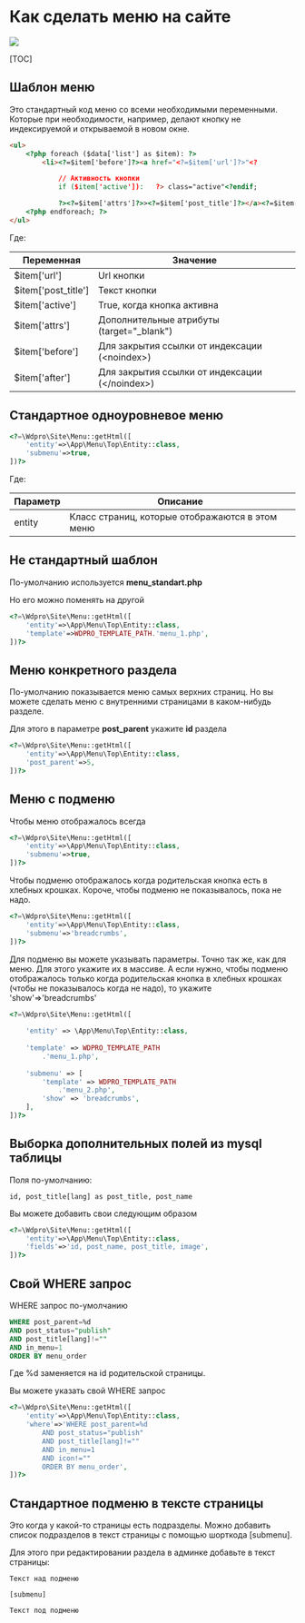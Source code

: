 # Как cделать меню на сайте

[![](http://img.youtube.com/vi/BpHKN9h9OSo/0.jpg)](http://www.youtube.com/watch?v=BpHKN9h9OSo "")

[TOC]

## Шаблон меню

Это стандартный код меню со всеми необходимыми переменными. Которые при необходимости, например, делают кнопку не индексируемой и открываемой в новом окне.

```html
<ul>
	<?php foreach ($data['list'] as $item): ?>
		<li><?=$item['before']?><a href="<?=$item['url']?>"<?

			// Активность кнопки
			if ($item['active']):	?> class="active"<?endif;

			?><?=$item['attrs']?>><?=$item['post_title']?></a><?=$item['after']?></li>
	<?php endforeach; ?>
</ul>
```

Где:

| Переменная          | Значение                                         |
| ------------------- | ------------------------------------------------ |
| $item['url']        | Url кнопки                                       |
| $item['post_title'] | Текст кнопки                                     |
| $item['active']     | True, когда кнопка активна                       |
| $item['attrs']      | Дополнительные атрибуты (target="_blank")        |
| $item['before']     | Для закрытия ссылки от индексации (\<noindex\>)  |
| $item['after']      | Для закрытия ссылки от индексации (\</noindex\>) |



## Стандартное одноуровневое меню

```php
<?=\Wdpro\Site\Menu::getHtml([
	'entity'=>\App\Menu\Top\Entity::class,
    'submenu'=>true,
])?>
```

Где:

| Параметр | Описание                                        |
| -------- | ----------------------------------------------- |
| entity   | Класс страниц, которые отображаются в этом меню |



## Не стандартный шаблон

По-умолчанию используется **menu_standart.php**

Но его можно поменять на другой

```php
<?=\Wdpro\Site\Menu::getHtml([
	'entity'=>\App\Menu\Top\Entity::class,
	'template'=>WDPRO_TEMPLATE_PATH.'menu_1.php',
])?>
```



## Меню конкретного раздела

По-умолчанию показывается меню самых верхних страниц. Но вы можете сделать меню с внутренними страницами в каком-нибудь разделе.

Для этого в параметре **post_parent** укажите **id** раздела

```php
<?=\Wdpro\Site\Menu::getHtml([
	'entity'=>\App\Menu\Top\Entity::class,
	'post_parent'=>5,
])?>
```



## Меню с подменю

Чтобы меню отображалось всегда

```php
<?=\Wdpro\Site\Menu::getHtml([
	'entity'=>\App\Menu\Top\Entity::class,
	'submenu'=>true,
])?>
```

Чтобы подменю отображалось когда родительская кнопка есть в хлебных крошках. Короче, чтобы подменю не показывалось, пока не надо.

```php
<?=\Wdpro\Site\Menu::getHtml([
	'entity'=>\App\Menu\Top\Entity::class,
	'submenu'=>'breadcrumbs',
])?>
```

Для подменю вы можете указывать параметры. Точно так же, как для меню. Для этого укажите их в массиве. А если нужно, чтобы подменю отображалось только когда родительская кнопка в хлебных крошках (чтобы не показывалось когда не надо), то укажите 'show'=>'breadcrumbs'

```php
<?=\Wdpro\Site\Menu::getHtml([
    
	'entity' => \App\Menu\Top\Entity::class,
    
	'template' => WDPRO_TEMPLATE_PATH
    	.'menu_1.php',
    
	'submenu' => [
		'template' => WDPRO_TEMPLATE_PATH
        	.'menu_2.php',
		'show' => 'breadcrumbs',
	],
])?>
```



## Выборка дополнительных полей из mysql таблицы

Поля по-умолчанию:

`id, post_title[lang] as post_title, post_name`

Вы можете добавить свои следующим образом

```php
<?=\Wdpro\Site\Menu::getHtml([
	'entity'=>\App\Menu\Top\Entity::class,
	'fields'=>'id, post_name, post_title, image',
])?>
```



## Свой WHERE запрос

WHERE запрос по-умолчанию

```sql
WHERE post_parent=%d
AND post_status="publish"
AND post_title[lang]!=""
AND in_menu=1
ORDER BY menu_order
```

Где %d заменяется на id родительской страницы.

Вы можете указать свой WHERE запрос

```php
<?=\Wdpro\Site\Menu::getHtml([
	'entity'=>\App\Menu\Top\Entity::class,
	'where'=>'WHERE post_parent=%d
    	AND post_status="publish"
        AND post_title[lang]!=""
        AND in_menu=1
        AND icon!=""
        ORDER BY menu_order',
])?>
```



## Стандартное подменю в тексте страницы

Это когда у какой-то страницы есть подразделы. Можно добавить список подразделов в текст страницы с помощью шорткода [submenu].

Для этого при редактировании раздела в админке добавьте в текст страницы:

```
Текст над подменю

[submenu]

Текст под подменю
```

